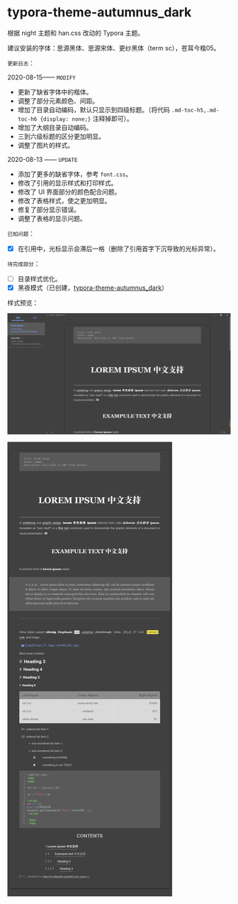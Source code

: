 # typora-theme-autumnus_dark

根据 night 主题和 han.css 改动的 Typora 主题。

建议安装的字体：思源黑体、思源宋体、更纱黑体（term sc），苍耳今楷05。

`更新日志`：

2020-08-15—— `MODIFY`  

+ 更新了缺省字体中的楷体。
+ 调整了部分元素颜色、间距。
+ 增加了目录自动编码，默认只显示到四级标题。（将代码 `.md-toc-h5,.md-toc-h6 {display: none;}` 注释掉即可）。
+ 增加了大纲目录自动编码。
+ 三到六级标题的区分更加明显。
+ 调整了图片的样式。

2020-08-13 —— `UPDATE`  

+ 添加了更多的缺省字体，参考 `font.css`。
+ 修改了引用的显示样式和打印样式。
+ 修改了 UI 界面部分的颜色配合问题。
+ 修改了表格样式，使之更加明显。
+ 修复了部分显示错误。
+ 调整了表格的显示问题。

`已知问题`：

- [x] 在引用中，光标显示会滞后一格（删除了引用首字下沉导致的光标异常）。

`待完成部分`：

- [ ] 目录样式优化。
- [x] 黑夜模式（已创建，[typora-theme-autumnus_dark](https://github.com/Soanguy/typora-theme-autumnus_dark)）

样式预览：

![](Review/UI.png)

![](Review/review.png)